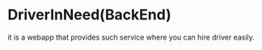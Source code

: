 # DriverInNeed(BackEnd)
 it is a webapp that provides such service where you can hire driver easily. 
